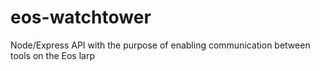 # eos-watchtower
Node/Express API with the purpose of enabling communication between tools on the Eos larp

